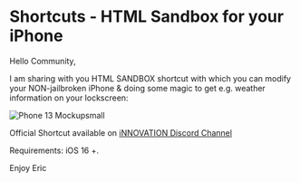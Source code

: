 # Shortcuts - HTML Sandbox for your iPhone


Hello Community,

I am sharing with you HTML SANDBOX shortcut with which you can modify your NON-jailbroken iPhone & doing some magic to get e.g. weather information on your lockscreen:

![Phone 13 Mockupsmall](https://user-images.githubusercontent.com/3843390/136626992-8b946215-1a08-4c5a-8492-2d75f3810d22.png)

Official Shortcut available on 
[iNNOVATION Discord Channel](https://discord.gg/yf79veT9Up)     


Requirements: iOS 16 +.

Enjoy
Eric
